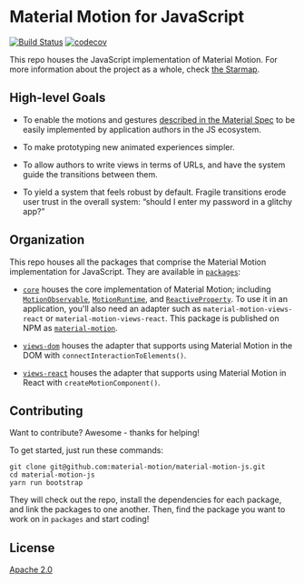 # Material Motion for JavaScript #

[![Build Status](https://img.shields.io/circleci/project/github/material-motion/material-motion-js/develop.svg)](https://circleci.com/gh/material-motion/material-motion-js/)
[![codecov](https://codecov.io/gh/material-motion/material-motion-js/branch/develop/graph/badge.svg)](https://codecov.io/gh/material-motion/material-motion-js)

This repo houses the JavaScript implementation of Material Motion.  For more information about the project as a whole, check [the Starmap](https://material-motion.github.io/material-motion/starmap/).

## High-level Goals ##

- To enable the motions and gestures [described in the Material Spec](https://material.google.com/motion/material-motion.html) to be easily implemented by application authors in the JS ecosystem.

- To make prototyping new animated experiences simpler.

- To allow authors to write views in terms of URLs, and have the system guide the transitions between them.

- To yield a system that feels robust by default.  Fragile transitions erode user trust in the overall system: “should I enter my password in a glitchy app?”

## Organization ##

This repo houses all the packages that comprise the Material Motion implementation for JavaScript.  They are available in [`packages`](https://github.com/material-motion/material-motion-js/tree/develop/packages/):

- [`core`](https://github.com/material-motion/material-motion-experiments-js/tree/develop/packages/core/) houses the core implementation of Material Motion; including [`MotionObservable`](https://github.com/material-motion/material-motion-js/blob/develop/packages/core/src/observables/MotionObservable.ts), [`MotionRuntime`](https://github.com/material-motion/material-motion-js/blob/develop/packages/core/src/MotionRuntime.ts), and [`ReactiveProperty`](https://github.com/material-motion/material-motion-js/blob/develop/packages/core/src/properties/ReactiveProperty.ts).  To use it in an application, you'll also need an adapter such as `material-motion-views-react` or `material-motion-views-react`.  This package is published on NPM as [`material-motion`](https://www.npmjs.com/package/material-motion).

- [`views-dom`](https://github.com/material-motion/material-motion-experiments-js/tree/develop/packages/views-dom/) houses the adapter that supports using Material Motion in the DOM with `connectInteractionToElements()`.

- [`views-react`](https://github.com/material-motion/material-motion-experiments-js/tree/develop/packages/views-react/) houses the adapter that supports using Material Motion in React with `createMotionComponent()`.

## Contributing ##

Want to contribute?  Awesome - thanks for helping!

To get started, just run these commands:

```
git clone git@github.com:material-motion/material-motion-js.git
cd material-motion-js
yarn run bootstrap
```

They will check out the repo, install the dependencies for each package, and link the packages to one another.  Then, find the package you want to work on in `packages` and start coding!

## License ##

[Apache 2.0](http://www.apache.org/licenses/LICENSE-2.0)
